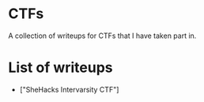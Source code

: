 # CTFs
A collection of writeups for CTFs that I have taken part in.
# List of writeups
- ["SheHacks Intervarsity CTF"]
